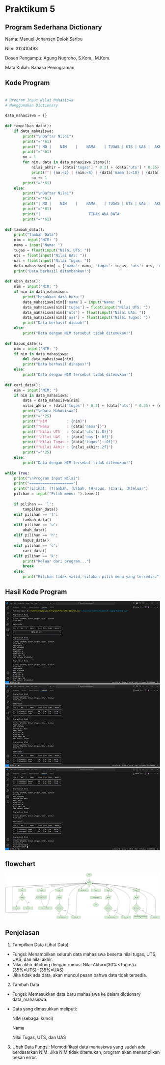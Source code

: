 # Praktikum 5
## Program Sederhana Dictionary
Nama: Manuel Johansen Dolok Saribu

Nim: 312410493

Dosen Pengampu: Agung Nugroho, S.Kom., M.Kom.

Mata Kuliah: Bahasa Pemograman
## Kode Program
```python

# Program Input Nilai Mahasiswa
# Menggunakan Dictionary

data_mahasiswa = {}

def tampilkan_data():
    if data_mahasiswa:
        print("\nDaftar Nilai")
        print("="*61)
        print("| NO |    NIM    |    NAMA    | TUGAS | UTS | UAS |  AKHIR  |")
        print("="*61)
        no = 1
        for nim, data in data_mahasiswa.items():
            nilai_akhir = (data['tugas'] * 0.3) + (data['uts'] * 0.35) + (data['uas'] * 0.35)
            print(f"| {no:<2} | {nim:<8} | {data['nama']:<10} | {data['tugas']:<5.0f} | {data['uts']:<3.0f} | {data['uas']:<3.0f} | {nilai_akhir:<7.2f} |")
            no += 1
        print("="*61)
    else:
        print("\nDaftar Nilai")
        print("="*61)
        print("| NO |    NIM    |    NAMA    | TUGAS | UTS | UAS |  AKHIR  |")
        print("="*61)
        print("|                      TIDAK ADA DATA                       |")
        print("="*61)

def tambah_data():
    print("Tambah Data")
    nim = input("NIM: ")
    nama = input("Nama: ")
    tugas = float(input("Nilai UTS: "))
    uts = float(input("Nilai UAS: "))
    uas = float(input("Nilai Tugas: "))
    data_mahasiswa[nim] = {'nama': nama, 'tugas': tugas, 'uts': uts, 'uas': uas}
    print("Data berhasil ditambahkan!")

def ubah_data():
    nim = input("NIM: ")
    if nim in data_mahasiswa:
        print("Masukkan data baru:")
        data_mahasiswa[nim]['nama'] = input("Nama: ")
        data_mahasiswa[nim]['tugas'] = float(input("Nilai UTS: "))
        data_mahasiswa[nim]['uts'] = float(input("Nilai UAS: "))
        data_mahasiswa[nim]['uas'] = float(input("Nilai Tugas: "))
        print("Data berhasil diubah!")
    else:
        print("Data dengan NIM tersebut tidak ditemukan!")

def hapus_data():
    nim = input("NIM: ")
    if nim in data_mahasiswa:
        del data_mahasiswa[nim]
        print("Data berhasil dihapus!")
    else:
        print("Data dengan NIM tersebut tidak ditemukan!")

def cari_data():
    nim = input("NIM: ")
    if nim in data_mahasiswa:
        data = data_mahasiswa[nim]
        nilai_akhir = (data['tugas'] * 0.3) + (data['uts'] * 0.35) + (data['uas'] * 0.35)
        print("\nData Mahasiswa")
        print("="*25)
        print(f"NIM         : {nim}")
        print(f"Nama        : {data['nama']}")
        print(f"Nilai UTS   : {data['uts']:.0f}")
        print(f"Nilai UAS   : {data['uas']:.0f}")
        print(f"Nilai Tugas : {data['tugas']:.0f}")
        print(f"Nilai Akhir : {nilai_akhir:.2f}")
        print("="*25)
    else:
        print("Data dengan NIM tersebut tidak ditemukan!")

while True:
    print("\nProgram Input Nilai")
    print("====================")
    print("(L)ihat, (T)ambah, (U)bah, (H)apus, (C)ari, (K)eluar")
    pilihan = input("Pilih menu: ").lower()

    if pilihan == 'l':
        tampilkan_data()
    elif pilihan == 't':
        tambah_data()
    elif pilihan == 'u':
        ubah_data()
    elif pilihan == 'h':
        hapus_data()
    elif pilihan == 'c':
        cari_data()
    elif pilihan == 'k':
        print("Keluar dari program...")
        break
    else:
        print("Pilihan tidak valid, silakan pilih menu yang tersedia.")
```
## Hasil Kode Program
![foto](https://github.com/Manueljds2311105/foto/blob/91c436c5940ff771fdb473f548f4ce3c1be9ac9f/Praktikum%205.py%20-%20Visual%20Studio%20Code%20%5BAdministrator%5D%2011_19_2024%204_54_24%20PM.png)
![foto](https://github.com/Manueljds2311105/foto/blob/91c436c5940ff771fdb473f548f4ce3c1be9ac9f/Praktikum%205.py%20-%20Visual%20Studio%20Code%20%5BAdministrator%5D%2011_19_2024%204_55_04%20PM.png)
![foto](https://github.com/Manueljds2311105/foto/blob/91c436c5940ff771fdb473f548f4ce3c1be9ac9f/Praktikum%205.py%20-%20Visual%20Studio%20Code%20%5BAdministrator%5D%2011_19_2024%204_55_30%20PM.png)
## flowchart
![foto](https://github.com/Manueljds2311105/foto/blob/91c436c5940ff771fdb473f548f4ce3c1be9ac9f/Praktikum%205.png)
## Penjelasan
1. Tampilkan Data (Lihat Data)
- Fungsi: Menampilkan seluruh data mahasiswa beserta nilai tugas, UTS, UAS, dan nilai akhir.
- Nilai akhir dihitung dengan rumus: Nilai Akhir=(30%×Tugas)+(35%×UTS)+(35%×UAS)
- Jika tidak ada data, akan muncul pesan bahwa data tidak tersedia.
2. Tambah Data
- Fungsi: Memasukkan data baru mahasiswa ke dalam dictionary data_mahasiswa.
- Data yang dimasukkan meliputi:
  
  NIM (sebagai kunci)
  
  Nama
  
  Nilai Tugas, UTS, dan UAS
3. Ubah Data
Fungsi: Memodifikasi data mahasiswa yang sudah ada berdasarkan NIM.
Jika NIM tidak ditemukan, program akan menampilkan pesan error.
